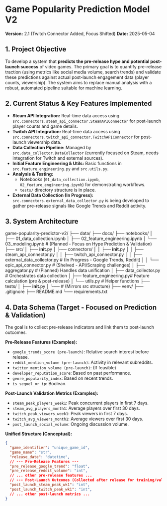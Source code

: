 # Game Popularity Prediction Model V2

**Version:** 2.1 (Twitch Connector Added, Focus Shifted)
**Date:** 2025-05-04

## 1. Project Objective

To develop a system that **predicts the pre-release hype and potential post-launch success** of video games. The primary goal is to quantify pre-release traction (using metrics like social media volume, search trends) and validate these predictions against actual post-launch engagement data (player counts, viewership). The system aims to replace manual analysis with a robust, automated pipeline suitable for machine learning.

## 2. Current Status & Key Features Implemented

*   **Steam API Integration:** Real-time data access using `src.connectors.steam_api_connector.SteamAPIConnector` for post-launch player counts and game details.
*   **Twitch API Integration:** Real-time data access using `src.connectors.twitch_api_connector.TwitchAPIConnector` for post-launch viewership data.
*   **Data Collection Pipeline:** Managed by `src.data_collector.DataCollector` (currently focused on Steam, needs integration for Twitch and external sources).
*   **Initial Feature Engineering & Utils:** Basic functions in `src.feature_engineering.py` and `src.utils.py`.
*   **Analysis & Testing:**
    *   Notebooks (`01_data_collection.ipynb`, `02_feature_engineering.ipynb`) for demonstrating workflows.
    *   `tests/` directory structure is in place.
*   **External Data Collection (In Progress):** `src.connectors.external_data_collector.py` is being developed to gather pre-release signals like Google Trends and Reddit activity.

## 3. System Architecture

game-popularity-predictor-v2/
├── data/
├── docs/
├── notebooks/
│   ├── 01_data_collection.ipynb
│   ├── 02_feature_engineering.ipynb
│   └── 03_modeling.ipynb     # (Planned - Focus on Hype Prediction & Validation)
├── src/
│   ├── __init__.py
│   ├── connectors/
│   │   ├── __init__.py
│   │   ├── steam_api_connector.py
│   │   ├── twitch_api_connector.py
│   │   ├── external_data_collector.py # (In Progress - Google Trends, Reddit)
│   │   └── epic_api_connector.py     # (Shelved - API/Scraping challenges)
│   ├── aggregator.py         # (Planned) Handles data unification
│   ├── data_collector.py     # Orchestrates data collection
│   ├── feature_engineering.py# Feature calculation (pre & post-release)
│   └── utils.py              # Helper functions
├── tests/
│   ├── __init__.py
│   └── # (Mirrors src structure)
├── venv/
├── .gitignore
├── README.md
└── requirements.txt

## 4. Data Schema (Target - Focused on Prediction & Validation)

The goal is to collect pre-release indicators and link them to post-launch outcomes.

**Pre-Release Features (Examples):**
*   `google_trends_score (pre-launch)`: Relative search interest before release.
*   `reddit_mention_volume (pre-launch)`: Activity in relevant subreddits.
*   `twitter_mention_volume (pre-launch)`: (If feasible)
*   `developer_reputation_score`: Based on past performance.
*   `genre_popularity_index`: Based on recent trends.
*   `is_sequel_or_ip`: Boolean.

**Post-Launch Validation Metrics (Examples):**
*   `steam_peak_players_week1`: Peak concurrent players in first 7 days.
*   `steam_avg_players_month1`: Average players over first 30 days.
*   `twitch_peak_viewers_week1`: Peak viewers in first 7 days.
*   `twitch_avg_viewers_month1`: Average viewers over first 30 days.
*   `post_launch_social_volume`: Ongoing discussion volume.

**Unified Structure (Conceptual):**
```json
{
  "game_identifier": "unique_game_id",
  "game_name": "str",
  "release_date": "datetime",
  // --- Pre-Release Features ---
  "pre_release_google_trend": "float",
  "pre_release_reddit_volume": "int",
  // ... other pre-release features ...
  // --- Post-Launch Outcomes (Collected after release for training/validation) ---
  "post_launch_steam_peak_wk1": "int",
  "post_launch_twitch_peak_wk1": "int",
  // ... other post-launch metrics ...
}
```